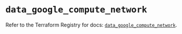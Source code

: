 # `data_google_compute_network`

Refer to the Terraform Registry for docs: [`data_google_compute_network`](https://registry.terraform.io/providers/hashicorp/google-beta/5.18.0/docs/data-sources/google_compute_network).
